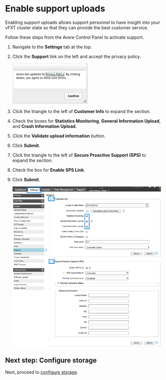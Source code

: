 # Enable support uploads

Enabling support uploads allows support personnel to have insight into your vFXT cluster state so that they can provide the best customer service.

Follow these steps from the Avere Control Panel to activate support. 

1. Navigate to the **Settings** tab at the top.
1. Click the **Support** link on the left and accept the privacy policy.

   ![Screenshot to confirm acceptance of privacy policy](images/privacy-policy.png)
1. Click the triangle to the left of **Customer Info** to expand the section.
1. Check the boxes for **Statistics Monitoring**, **General Information Upload**, and **Crash Information Upload**.
1. Click the **Validate upload information** button.
1. Click **Submit**.
1. Click the triangle to the left of **Secure Proactive Support (SPS)** to expand the section.
1. Check the box for **Enable SPS Link**.
1. Click **Submit**.

   ![Screenshot containing all the steps for enabling support](images/enable-support.png)
   
   
## Next step: Configure storage
Next, proceed to [configure storage](configure_storage.md).
